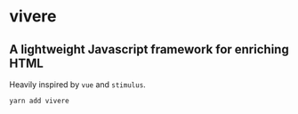 # vivere
## A lightweight Javascript framework for enriching HTML

Heavily inspired by `vue` and `stimulus`.

`yarn add vivere`
